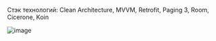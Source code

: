 Стэк технологий: Clean Architecture, MVVM, Retrofit, Paging 3, Room, Cicerone, Koin


![image](https://user-images.githubusercontent.com/32431414/158023435-f00511f5-2cb0-4204-a766-36ba67b12050.png)
